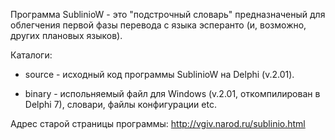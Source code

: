 Программа SublinioW - это "подстрочный словарь" предназначеный для облегчения первой фазы перевода с языка эсперанто (и, возможно, других плановых языков).

Каталоги:

* source - исходный код программы SublinioW на Delphi (v.2.01).

* binary - испольняемый файл для Windows (v.2.01, откомпилирован в Delphi 7), словари, файлы конфигурации etc.

Адрес старой страницы программы: http://vgiv.narod.ru/sublinio.html
